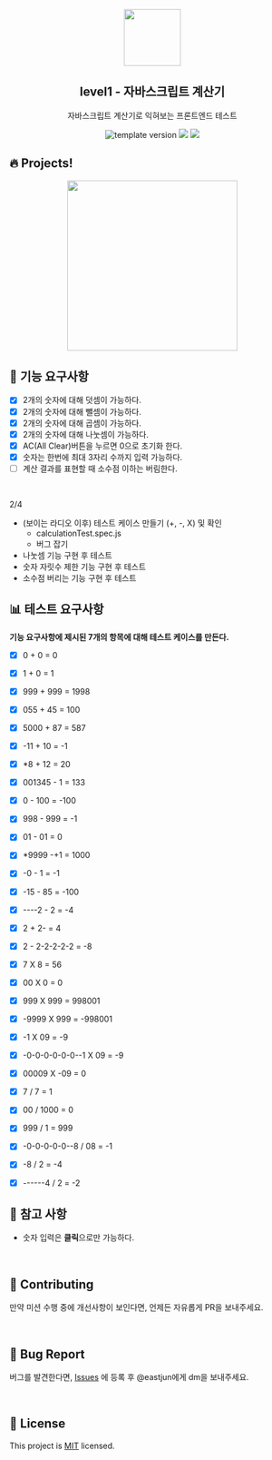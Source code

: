 <p align="middle" >
  <img width="100px;" src="https://github.com/woowacourse/javascript-calculator/blob/main/src/images/calculator.png?raw=true"/>
</p>
<h2 align="middle">level1 - 자바스크립트 계산기</h2>
<p align="middle">자바스크립트 계산기로 익혀보는 프론트엔드 테스트</p>
<p align="middle">
<img src="https://img.shields.io/badge/version-1.0.0-blue?style=flat-square" alt="template version"/>
<img src="https://img.shields.io/badge/language-html-blue.svg?style=flat-square"/>
<a href="https://github.com/daybrush/moveable/blob/master/LICENSE" target="_blank">
  <img src="https://img.shields.io/github/license/daybrush/moveable.svg?style=flat-square&label=license&color=08CE5D"/>
  </a>
</p>

## 🔥 Projects!

<p align="middle">
  <img width="300" src="https://techcourse-storage.s3.ap-northeast-2.amazonaws.com/805329299a1a43c4850c410a545caf24">
</p>

## 🎯 기능 요구사항

- [x] 2개의 숫자에 대해 덧셈이 가능하다.
- [x] 2개의 숫자에 대해 뺄셈이 가능하다.
- [x] 2개의 숫자에 대해 곱셈이 가능하다.
- [x] 2개의 숫자에 대해 나눗셈이 가능하다.
- [x] AC(All Clear)버튼을 누르면 0으로 초기화 한다.
- [x] 숫자는 한번에 최대 3자리 수까지 입력 가능하다.
- [ ] 계산 결과를 표현할 때 소수점 이하는 버림한다.

<br/>

2/4

- (보이는 라디오 이후) 테스트 케이스 만들기 (+, -, X) 및 확인
  - calculationTest.spec.js
  - 버그 잡기
- 나눗셈 기능 구현 후 테스트
- 숫자 자릿수 제한 기능 구현 후 테스트
- 소수점 버리는 기능 구현 후 테스트

## 📊 테스트 요구사항

**기능 요구사항에 제시된 7개의 항목에 대해 테스트 케이스를 만든다.**

- [x] 0 + 0 = 0
- [x] 1 + 0 = 1
- [x] 999 + 999 = 1998
- [x] 055 + 45 = 100
- [x] 5000 + 87 = 587
- [x] -11 + 10 = -1
- [x] \*8 + 12 = 20

- [x] 001345 - 1 = 133
- [x] 0 - 100 = -100
- [x] 998 - 999 = -1
- [x] 01 - 01 = 0
- [x] \*9999 -+1 = 1000
- [x] -0 - 1 = -1
- [x] -15 - 85 = -100
- [x] ----2 - 2 = -4
- [x] 2 + 2- = 4
- [x] 2 - 2-2-2-2-2 = -8

- [x] 7 X 8 = 56
- [x] 00 X 0 = 0
- [x] 999 X 999 = 998001
- [x] -9999 X 999 = -998001
- [x] -1 X 09 = -9
- [x] -0-0-0-0-0-0--1 X 09 = -9
- [x] 00009 X -09 = 0

- [x] 7 / 7 = 1
- [x] 00 / 1000 = 0
- [x] 999 / 1 = 999
- [x] -0-0-0-0-0--8 / 08 = -1
- [x] -8 / 2 = -4
- [x] ------4 / 2 = -2
      <br/>

## 📄 참고 사항

- 숫자 입력은 **클릭**으로만 가능하다.

<br/>

## 👏 Contributing

만약 미션 수행 중에 개선사항이 보인다면, 언제든 자유롭게 PR을 보내주세요.

<br/>

## 🐞 Bug Report

버그를 발견한다면, [Issues](https://github.com/woowacourse/javascript-calculator/issues) 에 등록 후 @eastjun에게 dm을 보내주세요.

<br/>

## 📝 License

This project is [MIT](https://github.com/woowacourse/javascript-calculator/blob/master/LICENSE) licensed.
